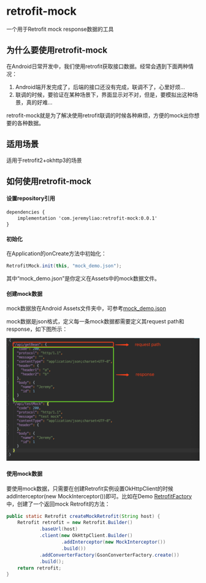 # retrofit-mock
一个用于Retrofit mock response数据的工具
## 为什么要使用retrofit-mock
在Android日常开发中，我们使用retrofit获取接口数据。经常会遇到下面两种情况：
1. Android端开发完成了，后端的接口还没有完成，联调不了，心里好烦...
2. 联调的时候，要验证在某种场景下，界面显示对不对，但是，要模拟出这种场景，真的好难...

retrofit-mock就是为了解决使用retrofit联调的时候各种麻烦，方便的mock出你想要的各种数据。

## 适用场景
适用于retrofit2+okhttp3的场景

## 如何使用retrofit-mock
#### 设置repository引用

```
dependencies {
    implementation 'com.jeremyliao:retrofit-mock:0.0.1'
}
```

#### 初始化
在Application的onCreate方法中初始化：

```java
RetrofitMock.init(this, "mock_demo.json");
```
其中“mock_demo.json”是你定义在Assets中的mock数据文件。
#### 创建mock数据
mock数据放在Android Assets文件夹中，可参考[mock_demo.json](https://github.com/JeremyLiao/retrofit-mock/blob/master/retrofit-mock/app/src/main/assets/mock_demo.json)

mock数据是json格式，定义每一条mock数据都需要定义其request path和response，如下图所示：

![mock_data](https://github.com/JeremyLiao/retrofit-mock/blob/master/imgs/mock_data.png)

#### 使用mock数据
要使用mock数据，只需要在创建Retrofit实例设置OkHttpClient的时候addInterceptor(new MockInterceptor())即可。比如在Demo [RetrofitFactory](https://github.com/JeremyLiao/retrofit-mock/blob/master/retrofit-mock/app/src/main/java/com/jeremy/retrofit_mock/RetrofitFactory.java)中，创建了一个返回mock Retrofit的方法：

```java
public static Retrofit createMockRetrofit(String host) {
    Retrofit retrofit = new Retrofit.Builder()
            .baseUrl(host)
            .client(new OkHttpClient.Builder()
                    .addInterceptor(new MockInterceptor())
                    .build())
            .addConverterFactory(GsonConverterFactory.create())
            .build();
    return retrofit;
}
```
